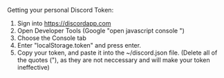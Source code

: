 Getting your personal Discord Token:

1. Sign into https://discordapp.com
2. Open Developer Tools (Google "open javascript console <your browser>")
3. Choose the Console tab
4. Enter "localStorage.token" and press enter.
5. Copy your token, and paste it into the ~/discord.json file. (Delete all of the quotes ("), as they are not neccessary and will make your token ineffective)